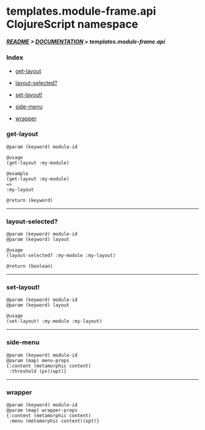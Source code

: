 
# templates.module-frame.api ClojureScript namespace

##### [README](../../../../README.md) > [DOCUMENTATION](../../../COVER.md) > templates.module-frame.api

### Index

- [get-layout](#get-layout)

- [layout-selected?](#layout-selected)

- [set-layout!](#set-layout)

- [side-menu](#side-menu)

- [wrapper](#wrapper)

### get-layout

```
@param (keyword) module-id
```

```
@usage
(get-layout :my-module)
```

```
@example
(get-layout :my-module)
=>
:my-layout
```

```
@return (keyword)
```

---

### layout-selected?

```
@param (keyword) module-id
@param (keyword) layout
```

```
@usage
(layout-selected? :my-module :my-layout)
```

```
@return (boolean)
```

---

### set-layout!

```
@param (keyword) module-id
@param (keyword) layout
```

```
@usage
(set-layout! :my-module :my-layout)
```

---

### side-menu

```
@param (keyword) module-id
@param (map) menu-props
{:content (metamorphic content)
 :threshold (px)(opt)}
```

---

### wrapper

```
@param (keyword) module-id
@param (map) wrapper-props
{:content (metamorphic content)
 :menu (metamorphic content)(opt)}
```
